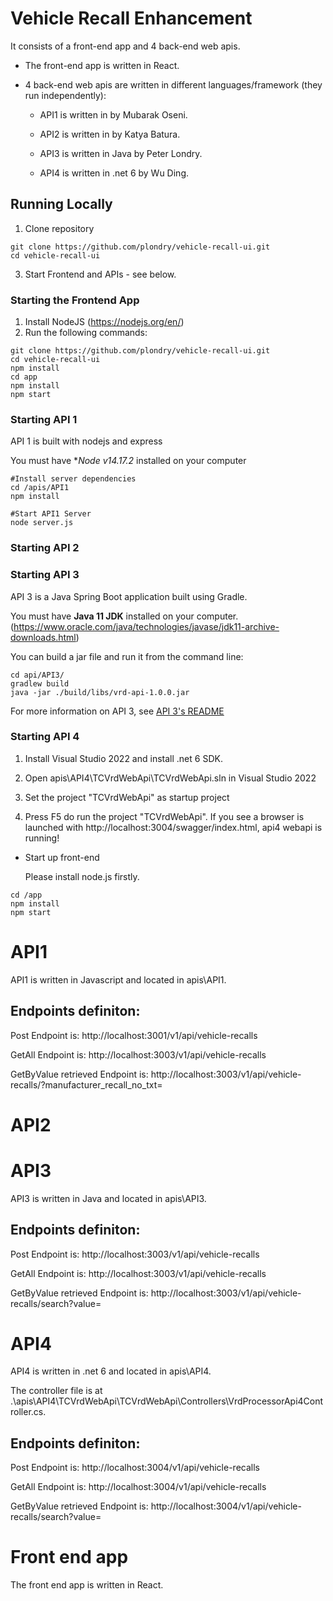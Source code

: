 # Vehicle Recall Enhancement

It consists of a front-end app and 4 back-end web apis.

- The front-end app is written in React. 

- 4 back-end web apis are written in different languages/framework (they run independently):

  - API1 is written in  by Mubarak Oseni.

  - API2 is written in  by Katya Batura.

  - API3 is written in Java by Peter Londry.

  - API4 is written in .net 6 by Wu Ding.  



## Running Locally
1. Clone repository
```
git clone https://github.com/plondry/vehicle-recall-ui.git
cd vehicle-recall-ui
```
3.  Start Frontend and APIs - see below.

### Starting the Frontend App
1. Install NodeJS (https://nodejs.org/en/)
2.  Run the following commands:
```
git clone https://github.com/plondry/vehicle-recall-ui.git
cd vehicle-recall-ui
npm install
cd app
npm install
npm start
```
### Starting API 1
API 1 is built with nodejs and express

You must have **Node v14.17.2* installed on your computer



```
#Install server dependencies
cd /apis/API1
npm install

#Start API1 Server
node server.js
```

### Starting API 2

### Starting API 3 
API 3 is a Java Spring Boot application built using Gradle. 

You must have **Java 11 JDK** installed on your
  computer. (https://www.oracle.com/java/technologies/javase/jdk11-archive-downloads.html) 

You can build a jar file and run it from the command line:
```
cd api/API3/
gradlew build
java -jar ./build/libs/vrd-api-1.0.0.jar
```
For more information on API 3, see [API 3's README](https://github.com/plondry/vehicle-recall-ui/tree/main/apis/API3)
### Starting API 4
  1. Install Visual Studio 2022 and install .net 6 SDK.
  
  2. Open apis\API4\TCVrdWebApi\TCVrdWebApi.sln in Visual Studio 2022
  
  3. Set the project "TCVrdWebApi" as startup project

  4. Press F5 do run the project "TCVrdWebApi". If you see a browser is launched with http://localhost:3004/swagger/index.html, api4 webapi is running!

- Start up front-end
  
  Please install node.js firstly. 
```
cd /app
npm install
npm start
```



# API1
API1 is written in Javascript and located in apis\API1.

## Endpoints definiton:

Post Endpoint is: http://localhost:3001/v1/api/vehicle-recalls

GetAll Endpoint is: http://localhost:3003/v1/api/vehicle-recalls

GetByValue retrieved Endpoint is: http://localhost:3003/v1/api/vehicle-recalls/?manufacturer_recall_no_txt=<value>
  



# API2

# API3
API3 is written in Java and located in apis\API3.

## Endpoints definiton:

Post Endpoint is: http://localhost:3003/v1/api/vehicle-recalls

GetAll Endpoint is: http://localhost:3003/v1/api/vehicle-recalls

GetByValue retrieved Endpoint is: http://localhost:3003/v1/api/vehicle-recalls/search?value=<value>

# API4

API4 is written in .net 6 and located in apis\API4.

The controller file is at .\apis\API4\TCVrdWebApi\TCVrdWebApi\Controllers\VrdProcessorApi4Controller.cs.

## Endpoints definiton:

Post Endpoint is: http://localhost:3004/v1/api/vehicle-recalls

GetAll Endpoint is: http://localhost:3004/v1/api/vehicle-recalls

GetByValue retrieved Endpoint is: http://localhost:3004/v1/api/vehicle-recalls/search?value=<value>


# Front end app

The front end app is written in React.
